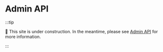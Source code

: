 # Admin API

:::tip

🚧 This site is under construction. In the meantime, please see
[Admin API](https://edfi.atlassian.net/wiki/spaces/ADMINAPI) for more
information.

:::

